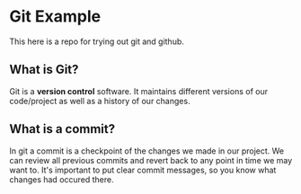 # Git Example
This here is a repo for trying out git and github.

## What is Git?
Git is a **version control** software. It maintains different versions of our code/project as well as a history of our changes. 

## What is a commit?
In git a commit is a checkpoint of the changes we made in our project. We can review all previous commits and revert back to any point in time we may want to. It's important to put clear commit messages, so you know what changes had occured there. 
